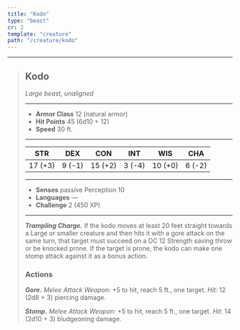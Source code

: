 ```yaml
---
title: "Kodo"
type: "beast"
cr: 2
template: "creature"
path: "/creature/kodo"
---
```


___
>
> ## Kodo
>*Large beast, unaligned*
> ___
>
> - **Armor Class** 12 (natural armor)
> - **Hit Points** 45 (6d10 + 12)
> - **Speed** 30 ft.
>___
>
>|STR|DEX|CON|INT|WIS|CHA|
>|:---:|:---:|:---:|:---:|:---:|:---:|
>|17 (+3)|9 (-1)|15 (+2)|3 (-4)|10 (+0)|6 (-2)|
>___
>
> - **Senses** passive Perception 10
> - **Languages** —
> - **Challenge** 2 (450 XP)
> ___
>
> ***Trampling Charge.*** If the kodo moves at least 20 feet straight towards a Large or smaller creature and then hits it with a gore attack on the same turn, that target must succeed on a DC 12 Strength saving throw or be knocked prone. If the target is prone, the kodo can make one stomp attack against it as a bonus action.
>
> ### Actions
> ***Gore.*** *Melee Attack Weapon:* +5 to hit, reach 5 ft., one target. *Hit:* 12 (2d8 + 3) piercing damage.
>
> ***Stomp.*** *Melee Attack Weapon:* +5 to hit, reach 5 ft., one target. *Hit:* 14 (2d10 + 3) bludgeoning damage.
